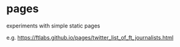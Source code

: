 # pages
experiments with simple static pages

e.g. https://ftlabs.github.io/pages/twitter_list_of_ft_journalists.html